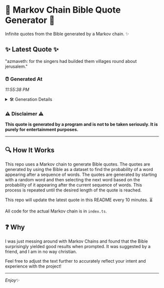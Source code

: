 # 📖 Markov Chain Bible Quote Generator 📖

Infinite quotes from the Bible generated by a Markov chain. ✨

## ✨ Latest Quote ✨
"azmaveth: for the singers had builded them villages round about jerusalem."

### ⏰ Generated At
*11:55:38 PM*

<details>
    <summary>🛠️ Generation Details</summary>
    <p>
        <strong>🌱 Seed:</strong> azmaveth:<br>
        <strong>🔄 Iterations:</strong> 10<br>
        <strong>📜 Context History:</strong><br>[ azmaveth: ]: for<br>[ azmaveth:, for ]: the<br>[ azmaveth:, for, the ]: singers<br>[ azmaveth:, for, the, singers ]: had<br>[ azmaveth:, for, the, singers, had ]: builded<br>[ azmaveth:, for, the, singers, had, builded ]: them<br>[ for, the, singers, had, builded, them ]: villages<br>[ the, singers, had, builded, them, villages ]: round<br>[ singers, had, builded, them, villages, round ]: about<br>[ had, builded, them, villages, round, about ]: jerusalem.<br>
    </p>
</details>

### ⚠️ Disclaimer ⚠️
**This quote is generated by a program and is not to be taken seriously. It is purely for entertainment purposes.**

---

## 🔍 How It Works

This repo uses a Markov chain to generate Bible quotes. The quotes are generated by using the Bible as a dataset to find the probability of a word appearing after a sequence of words. The quotes are generated by starting with a random word and then selecting the next word based on the probability of it appearing after the current sequence of words. This process is repeated until the desired length of the quote is reached.

This repo will update the latest quote in this README every 10 minutes. ⏳

All code for the actual Markov chain is in `index.ts`.

## ❓ Why

I was just messing around with Markov Chains and found that the Bible surprisingly yielded good results when prompted. 
It was suggested by a friend, and I am in no way christian.

Feel free to adjust the text further to accurately reflect your intent and experience with the project!

---

*Enjoy*✨
